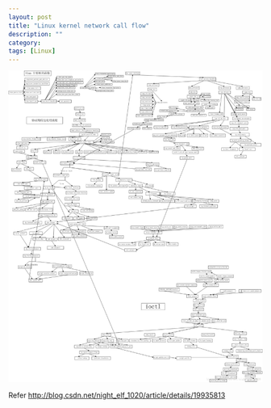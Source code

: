 ```yaml
---
layout: post
title: "Linux kernel network call flow"
description: ""
category: 
tags: [Linux]
---
```


![](/images/network_flow.jpg)

Refer <http://blog.csdn.net/night_elf_1020/article/details/19935813>
